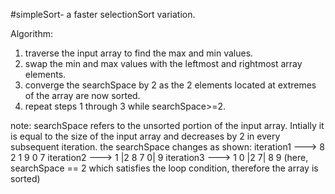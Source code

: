 #simpleSort- a faster selectionSort variation.

Algorithm:

1. traverse the input array to find the max and min values.
2. swap the min and max values with the leftmost and rightmost array elements.
3. converge the searchSpace by 2 as the 2 elements located at extremes of the array are now sorted.
4. repeat steps 1 through 3 while searchSpace>=2.

note: searchSpace refers to the unsorted portion of the input array. Intially it is equal to the size of the input array and decreases by 2 in every subsequent iteration.
      the searchSpace changes as shown:   iteration1 ---> 8  2  1  9  0  7
                                          iteration2 ---> 1 |2  8  7  0| 9
                                          iteration3 ---> 1  0 |2  7| 8  9   (here, searchSpace == 2 which satisfies the loop condition, therefore the array is sorted)


